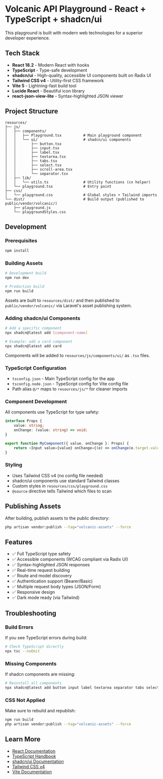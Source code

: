 # Volcanic API Playground - React + TypeScript + shadcn/ui

This playground is built with modern web technologies for a superior developer experience.

## Tech Stack

- **React 18.2** - Modern React with hooks
- **TypeScript** - Type-safe development
- **shadcn/ui** - High-quality, accessible UI components built on Radix UI
- **Tailwind CSS v4** - Utility-first CSS framework
- **Vite 5** - Lightning-fast build tool
- **Lucide React** - Beautiful icon library
- **react-json-view-lite** - Syntax-highlighted JSON viewer

## Project Structure

```
resources/
├── js/
│   ├── components/
│   │   ├── Playground.tsx          # Main playground component
│   │   └── ui/                     # shadcn/ui components
│   │       ├── button.tsx
│   │       ├── input.tsx
│   │       ├── label.tsx
│   │       ├── textarea.tsx
│   │       ├── tabs.tsx
│   │       ├── select.tsx
│   │       ├── scroll-area.tsx
│   │       └── separator.tsx
│   ├── lib/
│   │   └── utils.ts                # Utility functions (cn helper)
│   └── playground.tsx              # Entry point
├── css/
│   └── playground.css              # Global styles + Tailwind imports
└── dist/                           # Build output (published to public/vendor/volcanic/)
    ├── playground.js
    └── playgroundStyles.css
```

## Development

### Prerequisites

```bash
npm install
```

### Building Assets

```bash
# Development build
npm run dev

# Production build
npm run build
```

Assets are built to `resources/dist/` and then published to `public/vendor/volcanic/` via Laravel's asset publishing system.

### Adding shadcn/ui Components

```bash
# Add a specific component
npx shadcn@latest add [component-name]

# Example: add a card component
npx shadcn@latest add card
```

Components will be added to `resources/js/components/ui/` as `.tsx` files.

### TypeScript Configuration

- `tsconfig.json` - Main TypeScript config for the app
- `tsconfig.node.json` - TypeScript config for Vite config file
- Path alias `@/*` maps to `resources/js/*` for cleaner imports

### Component Development

All components use TypeScript for type safety:

```typescript
interface Props {
    value: string;
    onChange: (value: string) => void;
}

export function MyComponent({ value, onChange }: Props) {
    return <Input value={value} onChange={(e) => onChange(e.target.value)} />;
}
```

### Styling

- Uses Tailwind CSS v4 (no config file needed)
- shadcn/ui components use standard Tailwind classes
- Custom styles in `resources/css/playground.css`
- `@source` directive tells Tailwind which files to scan

## Publishing Assets

After building, publish assets to the public directory:

```bash
php artisan vendor:publish --tag="volcanic-assets" --force
```

## Features

- ✅ Full TypeScript type safety
- ✅ Accessible components (WCAG compliant via Radix UI)
- ✅ Syntax-highlighted JSON responses
- ✅ Real-time request building
- ✅ Route and model discovery
- ✅ Authentication support (Bearer/Basic)
- ✅ Multiple request body types (JSON/Form)
- ✅ Responsive design
- ✅ Dark mode ready (via Tailwind)

## Troubleshooting

### Build Errors

If you see TypeScript errors during build:

```bash
# Check TypeScript directly
npx tsc --noEmit
```

### Missing Components

If shadcn components are missing:

```bash
# Reinstall all components
npx shadcn@latest add button input label textarea separator tabs select scroll-area
```

### CSS Not Applied

Make sure to rebuild and republish:

```bash
npm run build
php artisan vendor:publish --tag="volcanic-assets" --force
```

## Learn More

- [React Documentation](https://react.dev)
- [TypeScript Handbook](https://www.typescriptlang.org/docs/)
- [shadcn/ui Documentation](https://ui.shadcn.com)
- [Tailwind CSS v4](https://tailwindcss.com)
- [Vite Documentation](https://vitejs.dev)
